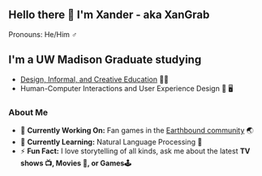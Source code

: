 ## Hello there 👋 I'm Xander - aka XanGrab

Pronouns: He/Him ♂️

## I'm a UW Madison Graduate studying
* [Design, Informal, and Creative Education](https://ci.education.wisc.edu/research/digital-media/) 🎲🧩​​
* Human-Computer Interactions and User Experience Design 📲 🖥️

### About Me
* 🔭 **Currently Working On:** Fan games in the [Earthbound community](https://twitter.com/mother__squared?lang=en) 🌏
* 🌱 **Currently Learning:** Natural Language Processing 💬
* ⚡ **Fun Fact:** I love storytelling of all kinds, ask me about the latest **TV shows 📺, Movies 🎥, or Games🕹️**
